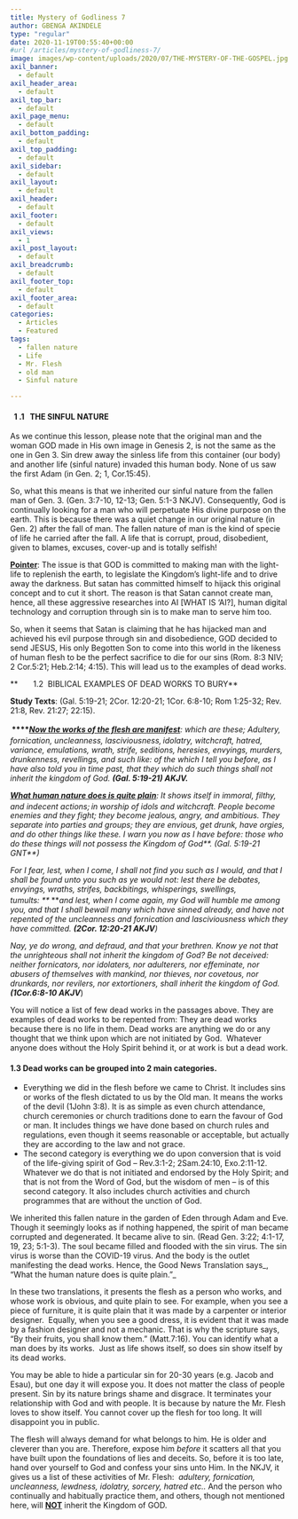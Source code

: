 ```yaml
---
title: Mystery of Godliness 7
author: GBENGA AKINDELE
type: "regular"
date: 2020-11-19T00:55:40+00:00
#url /articles/mystery-of-godliness-7/
image: images/wp-content/uploads/2020/07/THE-MYSTERY-OF-THE-GOSPEL.jpg
axil_banner:
  - default
axil_header_area:
  - default
axil_top_bar:
  - default
axil_page_menu:
  - default
axil_bottom_padding:
  - default
axil_top_padding:
  - default
axil_sidebar:
  - default
axil_layout:
  - default
axil_header:
  - default
axil_footer:
  - default
axil_views:
  - 1
axil_post_layout:
  - default
axil_breadcrumb:
  - default
axil_footer_top:
  - default
axil_footer_area:
  - default
categories:
  - Articles
  - Featured
tags:
  - fallen nature
  - Life
  - Mr. Flesh
  - old man
  - Sinful nature

---
```

####   1 .1   THE SINFUL NATURE

As we continue this lesson, please note that the original man and the woman GOD made in His own image in Genesis 2, is not the same as the one in Gen 3. Sin drew away the sinless life from this container (our body) and another life (sinful nature) invaded this human body. None of us saw the first Adam (in Gen. 2; 1, Cor.15:45).

So, what this means is that we inherited our sinful nature from the fallen man of Gen. 3. (Gen. 3:7-10, 12-13; Gen. 5:1-3 NKJV). Consequently, God is continually looking for a man who will perpetuate His divine purpose on the earth. This is because there was a quiet change in our original nature (in Gen. 2) after the fall of man. The fallen nature of man is the kind of specie of life he carried after the fall. A life that is corrupt, proud, disobedient, given to blames, excuses, cover-up and is totally selfish!

**<u>Pointer</u>**: The issue is that GOD is committed to making man with the light-life to replenish the earth, to legislate the Kingdom&#8217;s light-life and to drive away the darkness. But satan has committed himself to hijack this original concept and to cut it short. The reason is that Satan cannot create man, hence, all these aggressive researches into AI [WHAT IS &#8216;AI?], human digital technology and corruption through sin is to make man to serve him too.

So, when it seems that Satan is claiming that he has hijacked man and achieved his evil purpose through sin and disobedience, GOD decided to send JESUS, His only Begotten Son to come into this world in the likeness of human flesh to be the perfect sacrifice to die for our sins (Rom. 8:3 NIV; 2 Cor.5:21; Heb.2:14; 4:15). This will lead us to the examples of dead works.

**       1.2  BIBLICAL EXAMPLES OF DEAD WORKS TO BURY**

**Study Texts**: (Gal. 5:19-21; 2Cor. 12:20-21; 1Cor. 6:8-10; Rom 1:25-32; Rev. 21:8, Rev. 21:27; 22:15).

**<sup> </sup>****_<u>Now the works of the flesh are manifest</u>_**_: which are these; Adultery, fornication, uncleanness, lasciviousness,_**_<sup> </sup>_**_idolatry, witchcraft, hatred, variance, emulations, wrath, strife, seditions, heresies, envyings, murders, drunkenness, revellings, and such like: of the which I tell you before, as I have also told you in time past, that they which do such things shall not inherit the kingdom of God. **(Gal. 5:19-21) AKJV.**_

**_<u>What human nature does is quite plain</u>_**_: It shows itself in immoral, filthy, and indecent actions;_**_<sup> </sup>_**_in worship of idols and witchcraft. People become enemies and they fight; they become jealous, angry, and ambitious. They separate into parties and groups; they are envious, get drunk, have orgies, and do other things like these. I warn you now as I have before: those who do these things will not possess the Kingdom of God**. (Gal. 5:19-21 GNT**)_

_For I fear, lest, when I come, I shall not find you such as I would, and that I shall be found unto you such as ye would not: lest there be debates, envyings, wraths, strifes, backbitings, whisperings, swellings, tumults: _**_<sup> </sup>_**_and lest, when I come again, my God will humble me among you, and that I shall bewail many which have sinned already, and have not repented of the uncleanness and fornication and lasciviousness which they have committed. **(2Cor. 12:20-21 AKJV**)_

_Nay, ye do wrong, and defraud, and that your brethren. Know ye not that the unrighteous shall not inherit the kingdom of God? Be not deceived: neither fornicators, nor idolaters, nor adulterers, nor effeminate, nor abusers of themselves with mankind, nor thieves, nor covetous, nor drunkards, nor revilers, nor extortioners, shall inherit the kingdom of God. **(1Cor.6:8-10 AKJV**_)

You will notice a list of few dead works in the passages above. They are examples of dead works to be repented from: They are dead works because there is no life in them. Dead works are anything we do or any thought that we think upon which are not initiated by God.  Whatever anyone does without the Holy Spirit behind it, or at work is but a dead work.

#### 1.3 **Dead works can be grouped into 2 main categories**.

  * Everything we did in the flesh before we came to Christ. It includes sins or works of the flesh dictated to us by the Old man. It means the works of the devil (1John 3:8). It is as simple as even church attendance, church ceremonies or church traditions done to earn the favour of God or man. It includes things we have done based on church rules and regulations, even though it seems reasonable or acceptable, but actually they are according to the law and not grace.
  * The second category is everything we do upon conversion that is void of the life-giving spirit of God &#8211; Rev.3:1-2; 2Sam.24:10, Exo.2:11-12. Whatever we do that is not initiated and endorsed by the Holy Spirit; and that is not from the Word of God, but the wisdom of men &#8211; is of this second category. It also includes church activities and church programmes that are without the unction of God.

We inherited this fallen nature in the garden of Eden through Adam and Eve. Though it seemingly looks as if nothing happened, the spirit of man became corrupted and degenerated. It became alive to sin. (Read Gen. 3:22; 4:1-17, 19, 23; 5:1-3). The soul became filled and flooded with the sin virus. The sin virus is worse than the COVID-19 virus. And the body is the outlet manifesting the dead works. Hence, the Good News Translation says_, &#8220;What the human nature does is quite plain.&#8221;_ 

In these two translations, it presents the flesh as a person who works, and whose work is obvious, and quite plain to see. For example, when you see a piece of furniture, it is quite plain that it was made by a carpenter or interior designer.  Equally, when you see a good dress, it is evident that it was made by a fashion designer and not a mechanic. That is why the scripture says, &#8220;By their fruits, you shall know them.&#8221; (Matt.7:16). You can identify what a man does by its works.  Just as life shows itself, so does sin show itself by its dead works.

You may be able to hide a particular sin for 20-30 years (e.g. Jacob and Esau), but one day it will expose you. It does not matter the class of people present. Sin by its nature brings shame and disgrace. It terminates your relationship with God and with people. It is because by nature the Mr. Flesh loves to show itself. You cannot cover up the flesh for too long. It will disappoint you in public.

The flesh will always demand for what belongs to him. He is older and cleverer than you are. Therefore, expose him _before_ it scatters all that you have built upon the foundations of lies and deceits. So, before it is too late, hand over yourself to God and confess your sins unto Him. In the NKJV, it gives us a list of these activities of Mr. Flesh:  _adultery, fornication, uncleanness, lewdness, idolatry, sorcery, hatred etc.._ And the person who continually and habitually practice them, and others, though not mentioned here, will **<u>NOT</u>** inherit the Kingdom of GOD.

&nbsp;